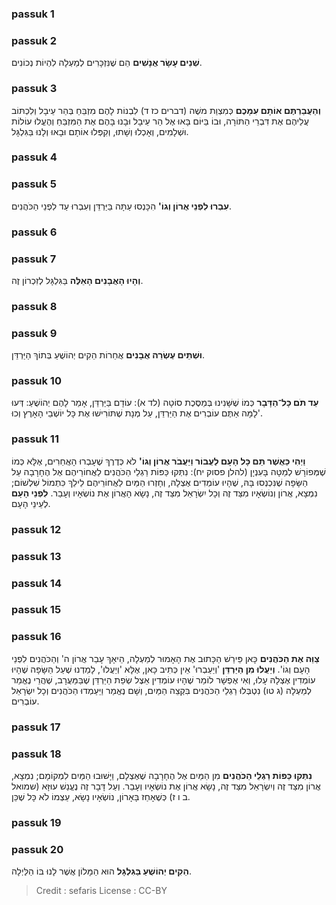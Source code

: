 
### passuk 1

### passuk 2
<b>שְׁנֵים עָשָׂר אֲנָשִׁים</b> הֵם שֶׁנִּזְכָּרִים לְמַעְלָה לִהְיוֹת נְכוֹנִים.

### passuk 3
<b>וְהַעֲבַרְתֶּם אוֹתָם עִמָּכֶם</b> כְּמִצְוַת משֶׁה (דברים כז ד) לִבְנוֹת לָהֶם מִזְבֵּחַ בְּהַר עֵיבָל וְלִכְתּוֹב עֲלֵיהֶם אֶת דִּבְרֵי הַתּוֹרָה, וּבוֹ בַּיּוֹם בָּאוּ אֶל הַר עֵיבָל וּבָנוּ בָּהֶם אֶת הַמִּזְבֵּחַ וְהֶעֱלוּ עוֹלוֹת וּשְׁלָמִים, וְאָכְלוּ וְשָׁתוּ, וְקִפְּלוּ אוֹתָם וּבָאוּ וְלָנוּ בַּגִּלְגָּל.

### passuk 4

### passuk 5
<b>עִבְרוּ לִפְנֵי אֲרוֹן וְגוֹ'</b> הִכָּנְסוּ עַתָּה בַּיַּרְדֵּן וְעִבְרוּ עַד לִפְנֵי הַכֹּהֲנִים.

### passuk 6

### passuk 7
<b>וְהָיוּ הָאֲבָנִים הָאֵלֶּה</b> בַּגִּלְגָּל לְזִכְרוֹן זֶה.

### passuk 8

### passuk 9
<b>וּשְׁתֵּים עֶשְׂרֵה אֲבָנִים</b> אֲחֵרוֹת הֵקִים יְהוֹשֻׁעַ בְּתוֹךְ הַיַּרְדֵּן.

### passuk 10
<b>עַד תֹּם כָּל־הַדָּבָר</b> כְּמוֹ שֶׁשָּׁנִינוּ בְּמַסֶּכֶת סוֹטָה (לד א): עוֹדָם בַּיַּרְדֵּן, אָמַר לָהֶם יְהוֹשֻׁעַ: דְּעוּ לָמָּה אַתֶּם עוֹבְרִים אֶת הַיַּרְדֵּן, עַל מְנָת שֶׁתּוֹרִישׁוּ אֶת כָּל יוֹשְׁבֵי הָאָרֶץ וְכוּ'.

### passuk 11
<b>וַיְהִי כַּאֲשֶׁר תַּם כָּל הָעָם לַעֲבוֹר וַיַּעֲבֹר אֲרוֹן וְגוֹ'</b> לֹא כְּדֶרֶךְ שֶׁעָבְרוּ הָאֲחֵרִים, אֶלָּא כְּמוֹ שֶׁמְּפוֹרָשׁ לְמַטָּה בָּעִנְיָן (להלן פסוק יח): נִתְּקוּ כַּפּוֹת רַגְלֵי הַכֹּהֲנִים לַאֲחוֹרֵיהֶם אֶל הֶחָרָבָה עַל הַשָּׂפָה שֶׁנִּכְנְסוּ בָּהּ, שֶׁהָיוּ עוֹמְדִים אֶצְלָהּ, וְחָזְרוּ הַמַּיִם לַאֲחוֹרֵיהֶם לֵילֵךְ כִּתְמוֹל שִׁלְשׁוֹם; נִמְצָא, אֲרוֹן וְנוֹשְׂאָיו מִצַּד זֶה וְכָל יִשְׂרָאֵל מִצַּד זֶה, נָשָׂא הָאֲרוֹן אֶת נוֹשְׂאָיו וְעָבַר.
<b>לִפְנֵי הָעָם</b> לְעֵינֵי הָעָם.

### passuk 12

### passuk 13

### passuk 14

### passuk 15

### passuk 16
<b>צַוֵּה אֶת הַכֹּהֲנִים</b> כָּאן פֵּירַשׁ הַכָּתוּב אֶת הָאָמוּר לְמַעְלָה, הֵיאָךְ עָבַר אֲרוֹן ה' וְהַכֹּהֲנִים לִפְנֵי הָעָם וְגוֹ'.
<b>וְיַעֲלוּ מִן הַיַּרְדֵּן</b> 'וְיַעַבְרוּ' אֵין כְּתִיב כָּאן, אֶלָּא 'וְיַעֲלוּ', לָמַדְנוּ שֶׁעַל הַשָּׂפָה שֶׁהָיוּ עוֹמְדִין אֶצְלָהּ עָלוּ, וְאִי אֶפְשָׁר לוֹמַר שֶׁהָיוּ עוֹמְדִין אֵצֶל שְׂפַת הַיַּרְדֵּן שֶׁבַּמַּעֲרָב, שֶׁהֲרֵי נֶאֱמַר לְמַעְלָה (ג טו) נִטְבְּלוּ רַגְלֵי הַכֹּהֲנִים בִּקְצֵה הַמַּיִם, וְשָׁם נֶאֱמַר וַיַּעַמְדוּ הַכֹּהֲנִים וְכָל יִשְׂרָאֵל עוֹבְרִים.

### passuk 17

### passuk 18
<b>נִתְּקוּ כַּפּוֹת רַגְלֵי הַכֹּהֲנִים</b> מִן הַמַּיִם אֶל הֶחָרָבָה שֶׁאֶצְלָם, וַיָּשׁוּבוּ הַמַּיִם לִמְקוֹמָם; נִמְצָא, אֲרוֹן מִצַּד זֶה וְיִשְׂרָאֵל מִצַּד זֶה, נָשָׂא אֲרוֹן אֶת נוֹשְׂאָיו וְעָבַר. וְעַל דָּבָר זֶה נֶעֱנַשׁ עוּזָּא (שמואל ב ו ז) כְּשֶׁאָחַז בָּאָרוֹן, נוֹשְׂאָיו נָשָׂא, עַצְמוֹ לֹא כָּל שֶׁכֵּן.

### passuk 19

### passuk 20
<b>הֵקִים יְהוֹשֻׁעַ בַּגִּלְגָּל</b> הוּא הַמָּלוֹן אֲשֶׁר לָנוּ בּוֹ הַלַּיְלָה.

>Credit : sefaris
>License : CC-BY